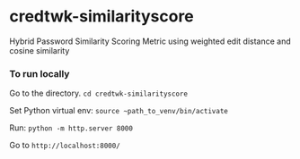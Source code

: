 # credtwk-similarityscore
Hybrid Password Similarity Scoring Metric using weighted edit distance and cosine similarity

### To run locally

Go to the directory.
`cd credtwk-similarityscore`

Set Python virtual env:
`source ~path_to_venv/bin/activate`

Run:
`python -m http.server 8000`

Go to `http://localhost:8000/`

